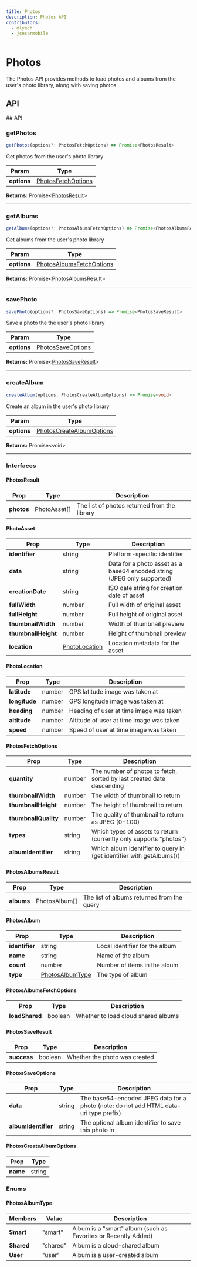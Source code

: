 ```yaml
---
title: Photos
description: Photos API
contributors:
  - mlynch
  - jcesarmobile
---
```


<plugin-platforms platforms="ios,android"></plugin-platforms>

# Photos

The Photos API provides methods to load photos and albums from the user's photo library, along with saving photos.

## API

<docgen-api>
<!--Update the source file JSDoc comments and rerun docgen to update the docs below-->
## API

### getPhotos

```typescript
getPhotos(options?: PhotosFetchOptions) => Promise<PhotosResult>
```

Get photos from the user's photo library

| Param       | Type                                      |
| ----------- | ----------------------------------------- |
| **options** | [PhotosFetchOptions](#photosfetchoptions) |

**Returns:** Promise&lt;[PhotosResult](#photosresult)&gt;

--------------------


### getAlbums

```typescript
getAlbums(options?: PhotosAlbumsFetchOptions) => Promise<PhotosAlbumsResult>
```

Get albums from the user's photo library

| Param       | Type                                                  |
| ----------- | ----------------------------------------------------- |
| **options** | [PhotosAlbumsFetchOptions](#photosalbumsfetchoptions) |

**Returns:** Promise&lt;[PhotosAlbumsResult](#photosalbumsresult)&gt;

--------------------


### savePhoto

```typescript
savePhoto(options?: PhotosSaveOptions) => Promise<PhotosSaveResult>
```

Save a photo the the user's photo library

| Param       | Type                                    |
| ----------- | --------------------------------------- |
| **options** | [PhotosSaveOptions](#photossaveoptions) |

**Returns:** Promise&lt;[PhotosSaveResult](#photossaveresult)&gt;

--------------------


### createAlbum

```typescript
createAlbum(options: PhotosCreateAlbumOptions) => Promise<void>
```

Create an album in the user's photo library

| Param       | Type                                                  |
| ----------- | ----------------------------------------------------- |
| **options** | [PhotosCreateAlbumOptions](#photoscreatealbumoptions) |

**Returns:** Promise&lt;void&gt;

--------------------


### Interfaces


#### PhotosResult

| Prop       | Type         | Description                                  |
| ---------- | ------------ | -------------------------------------------- |
| **photos** | PhotoAsset[] | The list of photos returned from the library |


#### PhotoAsset

| Prop                | Type                            | Description                                                             |
| ------------------- | ------------------------------- | ----------------------------------------------------------------------- |
| **identifier**      | string                          | Platform-specific identifier                                            |
| **data**            | string                          | Data for a photo asset as a base64 encoded string (JPEG only supported) |
| **creationDate**    | string                          | ISO date string for creation date of asset                              |
| **fullWidth**       | number                          | Full width of original asset                                            |
| **fullHeight**      | number                          | Full height of original asset                                           |
| **thumbnailWidth**  | number                          | Width of thumbnail preview                                              |
| **thumbnailHeight** | number                          | Height of thumbnail preview                                             |
| **location**        | [PhotoLocation](#photolocation) | Location metadata for the asset                                         |


#### PhotoLocation

| Prop          | Type   | Description                              |
| ------------- | ------ | ---------------------------------------- |
| **latitude**  | number | GPS latitude image was taken at          |
| **longitude** | number | GPS longitude image was taken at         |
| **heading**   | number | Heading of user at time image was taken  |
| **altitude**  | number | Altitude of user at time image was taken |
| **speed**     | number | Speed of user at time image was taken    |


#### PhotosFetchOptions

| Prop                 | Type   | Description                                                           |
| -------------------- | ------ | --------------------------------------------------------------------- |
| **quantity**         | number | The number of photos to fetch, sorted by last created date descending |
| **thumbnailWidth**   | number | The width of thumbnail to return                                      |
| **thumbnailHeight**  | number | The height of thumbnail to return                                     |
| **thumbnailQuality** | number | The quality of thumbnail to return as JPEG (0-100)                    |
| **types**            | string | Which types of assets to return (currently only supports "photos")    |
| **albumIdentifier**  | string | Which album identifier to query in (get identifier with getAlbums())  |


#### PhotosAlbumsResult

| Prop       | Type          | Description                                |
| ---------- | ------------- | ------------------------------------------ |
| **albums** | PhotosAlbum[] | The list of albums returned from the query |


#### PhotosAlbum

| Prop           | Type                                | Description                    |
| -------------- | ----------------------------------- | ------------------------------ |
| **identifier** | string                              | Local identifier for the album |
| **name**       | string                              | Name of the album              |
| **count**      | number                              | Number of items in the album   |
| **type**       | [PhotosAlbumType](#photosalbumtype) | The type of album              |


#### PhotosAlbumsFetchOptions

| Prop           | Type    | Description                         |
| -------------- | ------- | ----------------------------------- |
| **loadShared** | boolean | Whether to load cloud shared albums |


#### PhotosSaveResult

| Prop        | Type    | Description                   |
| ----------- | ------- | ----------------------------- |
| **success** | boolean | Whether the photo was created |


#### PhotosSaveOptions

| Prop                | Type   | Description                                                                           |
| ------------------- | ------ | ------------------------------------------------------------------------------------- |
| **data**            | string | The base64-encoded JPEG data for a photo (note: do not add HTML data-uri type prefix) |
| **albumIdentifier** | string | The optional album identifier to save this photo in                                   |


#### PhotosCreateAlbumOptions

| Prop     | Type   |
| -------- | ------ |
| **name** | string |


### Enums


#### PhotosAlbumType

| Members    | Value    | Description                                                    |
| ---------- | -------- | -------------------------------------------------------------- |
| **Smart**  | "smart"  | Album is a "smart" album (such as Favorites or Recently Added) |
| **Shared** | "shared" | Album is a cloud-shared album                                  |
| **User**   | "user"   | Album is a user-created album                                  |


</docgen-api>